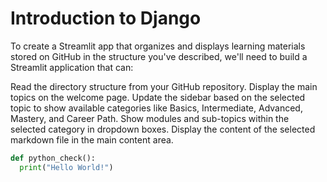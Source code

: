 # Introduction to Django

<!-- content -->
To create a Streamlit app that organizes and displays learning materials stored on GitHub in the structure you've described, we'll need to build a Streamlit application that can:

Read the directory structure from your GitHub repository.
Display the main topics on the welcome page.
Update the sidebar based on the selected topic to show available categories like Basics, Intermediate, Advanced, Mastery, and Career Path.
Show modules and sub-topics within the selected category in dropdown boxes.
Display the content of the selected markdown file in the main content area.

```python
def python_check():
  print("Hello World!")
```
